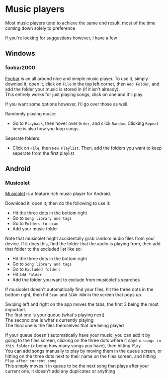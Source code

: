 # Music players
Most music players tend to achieve the same end result, most of the time coming down solely to preference

If you're looking for suggestions however, I have a few

## Windows

### foobar2000

[Foobar](https://www.foobar2000.org/) is an all around nice and simple music player. To use it, simply downlad it, open it, click on `File` in the top left corner, then `Add Folder`, and add the folder your music is stored in (if it isn't already).\
This entirely works for just playing songs, click on one and it'll play.

If you want some options however, I'll go over those as well.

Randomly playing music:
- Go to `Playback`, then hover over `Order`, and click `Random`. Clicking `Repeat` here is also how you loop songs.

Seperate folders:
- Click on `File`, then `New Playlist`. Then, add the folders you want to keep seperate from the first playlist

## Android

### Musicolet

[Musicolet](https://play.google.com/store/apps/details?id=in.krosbits.musicolet&hl=en_US&gl=US&pli=1) is a feature rich music player for Android.

Download it, open it, then do the following to use it:
- Hit the three dots in the bottom right
- Go to `Song library and tags`
- Go to `Folders to scan`
- Add your music folder

Note that musicolet might accidentally grab random audio files from your device. If it does this, find the folder that the audio is playing from, then add that folder to the excluded list like so:
- Hit the three dots in the bottom right
- Go to `Song library and tags`
- Go to `Excluded folders`
- Hit `Add Folder`
- Add the folder you want to exclude from musicolet's searches

If musicolet doesn't automatically find your files, hit the three dots in the bottom right, then hit `Scan` and `SCAN NOW` in the screen that pops up.

Swiping left and right on the app moves the tabs, the first 3 being the most important.\
The first one is your queue (what's playing next)\
The second one is what's currently playing\
The third one is the files themselves that are being played

If your queue doesn't automatically have your music, you can add it by going to the files screen, clicking on the three dots where it says `x songs in this folder` (x being how many songs you have), then hitting `Play`\
You can add songs manually to play by moving them in the queue screen, or hitting on the three dots next to their name on the files screen, and hitting `Play after current song`\
This simply moves it in queue to be the next song that plays after your current one, it doesn't add any duplicates or anything
